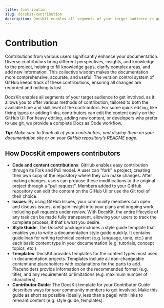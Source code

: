 ```yaml
---
title: Contribution
slug: docskit/contribution
description: DocsKit enables all segments of your target audience to get involved, as it allows you to offer various methods of contribution, tailored to both the available time and skill level of the contributors.
---
```


# Contribution

Contributions from various users significantly enhance your documentation. Diverse contributors bring different perspectives, insights, and knowledge to the project, helping to fill knowledge gaps, clarify complex areas, and add new information. This collective wisdom makes the documentation more comprehensive, accurate, and useful. The version control system of GitHub keeps track of these contributions, ensuring all changes are recorded and nothing is lost.

DocsKit enables all segments of your target audience to get involved, as it allows you to offer various methods of contribution, tailored to both the available time and skill level of the contributors. For some quick editing, like fixing typos or adding links, contributors can edit the content easily on the GitHub UI. For heavy editing, adding new content, or developers who prefer to use git, we provide a complete Docs as Code workflow. 

_**Tip**: Make sure to thank all of your contributors, and display them on your documentation site or on your GitHub repository’s README page._

## How DocsKit empowers contributors 

* **Code and content contributions**: GitHub enables easy contribution through its Fork and Pull model. A user can "fork" a project, creating their own copy of the repository where they can make changes. After making changes, users can propose these modifications to the original project through a "pull request". Members added to your GitHub repository can edit the content on the GiHub UI or use the Git tool of their choice. 
* **Issues**: By using GitHub Issues, your community members can open and discuss issues, and gain insight into your plans and ongoing work, including pull requests under review. With DocsKit, the entire lifecycle of any task can be made fully transparent, allowing your users to track the complete process, if that's what you desire.
* **Style Guide**: The DocsKit package includes a style guide template that enables you to write a documentation style guide quickly. It contains guidelines for writing technical content (e.g. language, tone, etc.) and each basic content type in your documentation (e.g. tutorials, concept topics, etc.).
* **Templates**: DocsKit provides templates for the content types most used in documentation projects. Templates include all non-changeable content and placeholders with explanations for the parts to add. Placeholders provide information on the recommended format (e.g. title), and any requirements or limitations (e.g. maximum number of characters).
* **Contributor Guide**: The DocsKit template for your Contributor Guide describes ways for your community members to get involved. Make this guide as short as possible (ideally, less than a page) with links to relevant content (e.g. style guide, templates). 
